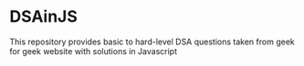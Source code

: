 # DSAinJS
This repository provides basic to hard-level DSA questions taken from geek for geek website with solutions in Javascript 
